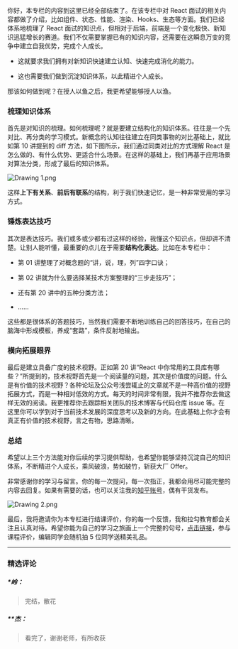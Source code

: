 <p data-nodeid="42766">你好，本专栏的内容到这里已经全部结束了。在该专栏中对 React 面试的相关内容都做了介绍，比如组件、状态、性能、渲染、Hooks、生态等方面。我们已经体系地梳理了 React 面试的知识点，但相对于后端，前端是一个变化极快、新知识迅猛增长的赛道。我们不仅需要掌握已有的知识内容，还需要在这瞬息万变的竞争中建立自我优势，完成个人成长。</p>
<ul data-nodeid="42767">
<li data-nodeid="42768">
<p data-nodeid="42769">这就要求我们拥有对新知识快速建立认知、快速完成消化的能力。</p>
</li>
<li data-nodeid="42770">
<p data-nodeid="42771">这也需要我们做到沉淀知识体系，以此精进个人成长。</p>
</li>
</ul>
<p data-nodeid="42772">那该如何做到呢？在授人以鱼之后，我更希望能够授人以渔。</p>
<h3 data-nodeid="43786" class="">梳理知识体系</h3>




<p data-nodeid="42774">首先是对知识的梳理。如何梳理呢？就是要建立结构化的知识体系。往往是一个先对比、再分类的学习模式。新概念的认知往往建立在同类事物的对比基础上，就比如第 10 讲提到的 diff 方法，如下图所示，我们通过同类对比的方式理解 React 是怎么做的、有什么优势、更适合什么场景。在这样的基础上，我们再基于应用场景对算法分类，形成了最后的知识体系。</p>
<p data-nodeid="43966" class=""><img src="https://s0.lgstatic.com/i/image6/M01/02/33/Cgp9HWAdApCAMNPTAADBuLwQEWc733.png" alt="Drawing 1.png" data-nodeid="43969"></p>


<p data-nodeid="42777">这样<strong data-nodeid="42822">上下有关系</strong>、<strong data-nodeid="42823">前后有联系</strong>的结构，利于我们快速记忆，是一种非常受用的学习方式。</p>
<h3 data-nodeid="44653" class="">锤炼表达技巧</h3>




<p data-nodeid="42779">其次是表达技巧。我们或多或少都有过这样的经验，我懂这个知识点，但却讲不清楚。让别人能听懂，最重要的点儿在于需要<strong data-nodeid="42833">结构化表达</strong>。比如在本专栏中：</p>
<ul data-nodeid="42780">
<li data-nodeid="42781">
<p data-nodeid="42782">第 01 讲整理了对概念题的“讲，说，理，列”四字口诀；</p>
</li>
<li data-nodeid="42783">
<p data-nodeid="42784">第 02 讲就为什么要选择某技术方案整理的“三步走技巧”；</p>
</li>
<li data-nodeid="42785">
<p data-nodeid="42786">还有第 20 讲中的五种分类方法；</p>
</li>
<li data-nodeid="42787">
<p data-nodeid="42788">……</p>
</li>
</ul>
<p data-nodeid="42789">这些都是很体系的答题技巧，当然我们需要不断地训练自己的回答技巧，在自己的脑海中形成模板，养成“套路”，条件反射地输出。</p>
<h3 data-nodeid="45314" class="">横向拓展眼界</h3>




<p data-nodeid="42791">最后是建立具备广度的技术视野。正如第 20 讲“React 中你常用的工具库有哪些？”所提到的，技术视野首先是一个阅读量的问题，其次是价值度的问题。什么是有价值的技术视野？各种论坛及公众号浅尝辄止的文章就不是一种高价值的视野拓展方式，而是一种相对低效的方式。每天的时间非常有限，我并不推荐你去做这样无效的阅读。我更推荐你去跟踪相关团队的技术博客与代码仓库 issue 等。在这里你可以学到对于当前技术发展的深度思考以及新的方向。在此基础上你才会有真正有价值的技术视野，言之有物，思路清晰。</p>
<h3 data-nodeid="42792">总结</h3>
<p data-nodeid="42793">希望以上三个方法能对你后续的学习提供帮助，也希望你能够坚持沉淀自己的知识体系，不断精进个人成长，乘风破浪，势如破竹，斩获大厂 Offer。</p>
<p data-nodeid="42794">非常感谢你的学习与留言。你的每一次提问，每一次指正，我都会用尽可能完整的内容去回复。如果有需要的话，也可以关注我的<a href="https://www.zhihu.com/people/boyue-xxx" data-nodeid="42849">知乎账号</a>，偶有干货发布。</p>
<p data-nodeid="45474" class="te-preview-highlight"><img src="https://s0.lgstatic.com/i/image6/M01/02/33/Cgp9HWAdAp6AKfXCABIR5L3tnmY194.png" alt="Drawing 2.png" data-nodeid="45477"></p>

<p data-nodeid="42796">最后，我将邀请你为本专栏进行结课评价，你的每一个反馈，我和拉勾教育都会关注且认真对待。希望你能为自己的学习之旅画上一个完整的句号，<a href="https://wj.qq.com/s2/7949447/e021/" data-nodeid="42857">点击链接</a>，参与课程评价，编辑同学会随机抽 5 位同学送精美礼品。</p>

---

### 精选评论

##### *岭：
> 完结，散花

##### **杰：
> 看完了，谢谢老师，有所收获

